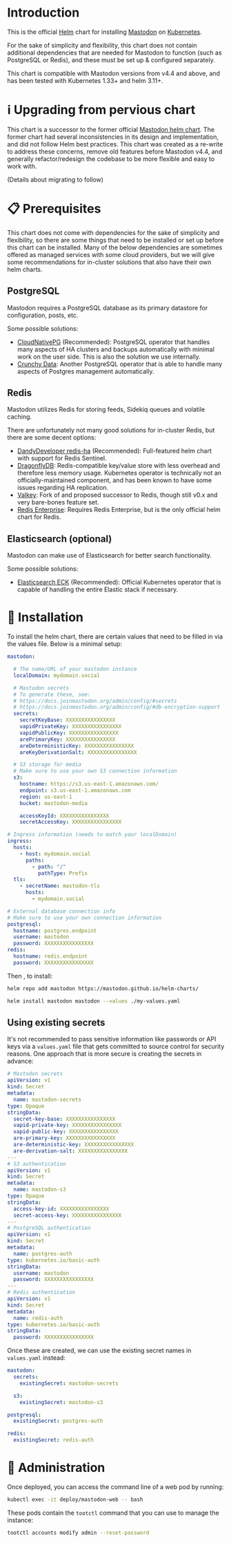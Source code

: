 # Introduction

This is the official [Helm](https://helm.sh/) chart for installing [Mastodon](https://github.com/mastodon/mastodon) on [Kubernetes](https://kubernetes.io/).

For the sake of simplicity and flexibility, this chart does not contain additional dependencies that are needed for Mastodon to function (such as PostgreSQL or Redis), and these must be set up & configured separately.

This chart is compatible with Mastodon versions from v4.4 and above, and has been tested with Kubernetes 1.33+ and helm 3.11+.

# ℹ️ Upgrading from pervious chart

This chart is a successor to the former official [Mastodon helm chart](https://github.com/mastodon/chart). The former chart had several inconsistencies in its design and implementation, and did not follow Helm best practices. This chart was created as a re-write to address these concerns, remove old features before Mastodon v4.4, and generally refactor/redesign the codebase to be more flexible and easy to work with.

(Details about migrating to follow)

# 📋 Prerequisites

This chart does not come with dependencies for the sake of simplicity and flexibility, so there are some things that need to be installed or set up before this chart can be installed. Many of the below dependencies are sometimes offered as managed services with some cloud providers, but we will give some recommendations for in-cluster solutions that also have their own helm charts.

## PostgreSQL

Mastodon requires a PostgreSQL database as its primary datastore for configuration, posts, etc.

Some possible solutions:
- [CloudNativePG](https://cloudnative-pg.io/) (Recommended): PostgreSQL operator that handles many aspects of HA clusters and backups automatically with minimal work on the user side. This is also the solution we use internally.
- [Crunchy Data](https://www.crunchydata.com/): Another PostgreSQL operator that is able to handle many aspects of Postgres management automatically.

## Redis

Mastodon utilizes Redis for storing feeds, Sidekiq queues and volatile caching.

There are unfortunately not many good solutions for in-cluster Redis, but there are some decent options:
- [DandyDeveloper redis-ha](https://github.com/DandyDeveloper/charts/tree/master/charts/redis-ha) (Recommended): Full-featured helm chart with support for Redis Sentinel.
- [DragonflyDB](https://github.com/dragonflydb/dragonfly-operator): Redis-compatible key/value store with less overhead and therefore less memory usage. Kubernetes operator is technically not an officially-maintained component, and has been known to have some issues regarding HA replication.
- [Valkey](https://github.com/valkey-io/valkey-helm): Fork of and proposed successor to Redis, though still v0.x and very bare-bones feature set.
- [Redis Enterprise](https://redis.io/docs/latest/operate/kubernetes/deployment/helm/): Requires Redis Enterprise, but is the only official helm chart for Redis.

## Elasticsearch (optional)

Mastodon can make use of Elasticsearch for better search functionality.

Some possible solutions:
- [Elasticsearch ECK](https://www.elastic.co/docs/deploy-manage/deploy/cloud-on-k8s) (Recommended): Official Kubernetes operator that is capable of handling the entire Elastic stack if necessary.

# 🚀 Installation

To install the helm chart, there are certain values that need to be filled in via the values file. Below is a minimal setup:

```yaml {data-filename="values.yaml"}
mastodon:

  # The name/URL of your mastodon instance
  localDomain: mydomain.social

  # Mastodon secrets
  # To generate these, see:
  # https://docs.joinmastodon.org/admin/config/#secrets
  # https://docs.joinmastodon.org/admin/config/#db-encryption-support
  secrets:
    secretKeyBase: XXXXXXXXXXXXXXXX
    vapidPrivateKey: XXXXXXXXXXXXXXXX
    vapidPublicKey: XXXXXXXXXXXXXXXX
    arePrimaryKey: XXXXXXXXXXXXXXXX
    areDeterministicKey: XXXXXXXXXXXXXXXX
    areKeyDerivationSalt: XXXXXXXXXXXXXXXX

  # S3 storage for media
  # Make sure to use your own S3 connection information
  s3:
    hostname: https://s3.us-east-1.amazonaws.com/
    endpoint: s3.us-east-1.amazonaws.com
    region: us-east-1
    bucket: mastodon-media

    accessKeyId: XXXXXXXXXXXXXXXX
    secretAccessKey: XXXXXXXXXXXXXXXX

# Ingress information (needs to match your localDomain)
ingress:
  hosts:
    - host: mydomain.social
      paths:
        - path: "/"
          pathType: Prefix
  tls:
    - secretName: mastodon-tls
      hosts:
        - mydomain.social

# External database connection info
# Make sure to use your own connection information
postgresql:
  hostname: postgres.endpoint
  username: mastodon
  password: XXXXXXXXXXXXXXXX
redis:
  hostname: redis.endpoint
  password: XXXXXXXXXXXXXXXX
```

Then , to install:

```bash
helm repo add mastodon https://mastodon.github.io/helm-charts/

helm install mastodon mastodon --values ./my-values.yaml
```

## Using existing secrets

It's not recommended to pass sensitive information like passwords or API keys via a `values.yaml` file that gets committed to source control for security reasons. One approach that is more secure is creating the secrets in advance:

```yaml {data-filename="kubernetes-secrets.yaml"}
# Mastodon secrets
apiVersion: v1
kind: Secret
metadata:
  name: mastodon-secrets
type: Opaque
stringData:
  secret-key-base: XXXXXXXXXXXXXXXX
  vapid-private-key: XXXXXXXXXXXXXXXX
  vapid-public-key: XXXXXXXXXXXXXXXX
  are-primary-key: XXXXXXXXXXXXXXXX
  are-deterministic-key: XXXXXXXXXXXXXXXX
  are-derivation-salt: XXXXXXXXXXXXXXXX
---
# S3 authentication
apiVersion: v1
kind: Secret
metadata:
  name: mastodon-s3
type: Opaque
stringData:
  access-key-id: XXXXXXXXXXXXXXXX
  secret-access-key: XXXXXXXXXXXXXXXX
---
# PostgreSQL authentication
apiVersion: v1
kind: Secret
metadata:
  name: postgres-auth
type: kubernetes.io/basic-auth
stringData:
  username: mastodon
  password: XXXXXXXXXXXXXXXX
---
# Redis authentication
apiVersion: v1
kind: Secret
metadata:
  name: redis-auth
type: kubernetes.io/basic-auth
stringData:
  password: XXXXXXXXXXXXXXXX
```

Once these are created, we can use the existing secret names in `values.yaml` instead:

```yaml {data-filename="values.yaml"}
mastodon:
  secrets:
    existingSecret: mastodon-secrets

  s3:
    existingSecret: mastodon-s3

postgresql:
  existingSecret: postgres-auth

redis:
  existingSecret: redis-auth
```

# 🔧 Administration

Once deployed, you can access the command line of a web pod by running:

```bash
kubectl exec -it deploy/mastodon-web -- bash
```

These pods contain the `tootctl` command that you can use to manage the instance:
```bash
tootctl accounts modify admin --reset-password
```
